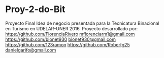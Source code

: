 # Proy-2-do-Bit
Proyecto Final
Idea de negocio presentada para la Tecnicatura Binacional en Turismo en UDELAR-UNER 2016.
Proyecto desarrollado por:
https://github.com/FlorenciaRivero mflorenciarm1@gmail.com
https://github.com/bionet930 bionet930@gmail.com
https://github.com/123ramon
https://github.com/Robertg25 danielgarifo@gmail.com
